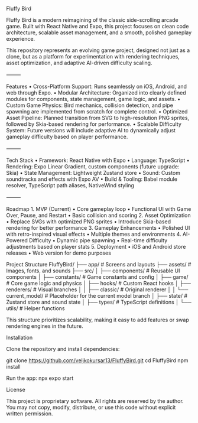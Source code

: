 Fluffy Bird

Fluffy Bird is a modern reimagining of the classic side-scrolling arcade game. Built with React Native and Expo, this project focuses on clean code architecture, scalable asset management, and a smooth, polished gameplay experience.

This repository represents an evolving game project, designed not just as a clone, but as a platform for experimentation with rendering techniques, asset optimization, and adaptive AI-driven difficulty scaling.

⸻

Features
	•	Cross-Platform Support: Runs seamlessly on iOS, Android, and web through Expo.
	•	Modular Architecture: Organized into clearly defined modules for components, state management, game logic, and assets.
	•	Custom Game Physics: Bird mechanics, collision detection, and pipe spawning are implemented from scratch for complete control.
	•	Optimized Asset Pipeline: Planned transition from SVG to high-resolution PNG sprites, followed by Skia-based rendering for performance.
	•	Scalable Difficulty System: Future versions will include adaptive AI to dynamically adjust gameplay difficulty based on player performance.

⸻

Tech Stack
	•	Framework: React Native with Expo
	•	Language: TypeScript
	•	Rendering: Expo Linear Gradient, custom components (future upgrade: Skia)
	•	State Management: Lightweight Zustand store
	•	Sound: Custom soundtracks and effects with Expo AV
	•	Build & Tooling: Babel module resolver, TypeScript path aliases, NativeWind styling

⸻

Roadmap
	1.	MVP (Current)
	•	Core gameplay loop
	•	Functional UI with Game Over, Pause, and Restart
	•	Basic collision and scoring
	2.	Asset Optimization
	•	Replace SVGs with optimized PNG sprites
	•	Introduce Skia-based rendering for better performance
	3.	Gameplay Enhancements
	•	Polished UI with retro-inspired visual effects
	•	Multiple themes and environments
	4.	AI-Powered Difficulty
	•	Dynamic pipe spawning
	•	Real-time difficulty adjustments based on player stats
	5.	Deployment
	•	iOS and Android store releases
	•	Web version for demo purposes

Project Structure
FluffyBird/
├── app/                # Screens and layouts
├── assets/             # Images, fonts, and sounds
├── src/
│   ├── components/     # Reusable UI components
│   ├── constants/      # Game constants and config
│   ├── game/           # Core game logic and physics
│   ├── hooks/          # Custom React hooks
│   ├── renderers/      # Visual branches
│   │   ├── classic/        # Original renderer
│   │   └── current_model/  # Placeholder for the current model branch
│   ├── state/          # Zustand store and sound state
│   ├── types/          # TypeScript definitions
│   └── utils/          # Helper functions

This structure prioritizes scalability, making it easy to add features or swap rendering engines in the future.

Installation

Clone the repository and install dependencies:

git clone https://github.com/veljkokursar13/FluffyBird.git
cd FluffyBird
npm install

Run the app:
npx expo start

License

This project is proprietary software.
All rights are reserved by the author. You may not copy, modify, distribute, or use this code without explicit written permission.

